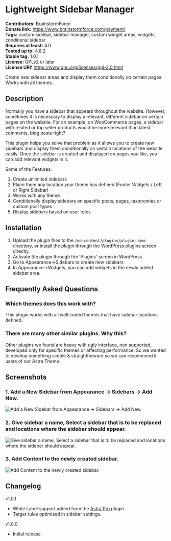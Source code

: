 # Lightweight Sidebar Manager #
**Contributors:** BrainstormForce  
**Donate link:** https://www.brainstormforce.com/payment/  
**Tags:** custom sidebar, sidebar manager, custom widget areas, widgets, conditional sidebar  
**Requires at least:** 4.0  
**Tested up to:** 4.8.2  
**Stable tag:** 1.0.1  
**License:** GPLv2 or later  
**License URI:** https://www.gnu.org/licenses/gpl-2.0.html  

Create new sidebar areas and display them conditionally on certain pages. Works with all themes.

## Description ##

Normally you have a sidebar that appears throughout the website. However, sometimes it is necessary to display a relevant, different sidebar on certain pages on the website. For an example: on WooCommerce pages, a sidebar with related or top seller products would be more relevant than latest comments, blog posts right?

This plugin helps you solve that problem as it allows you to create new sidebars and display them conditionally on certain locations of the website easily. Once the sidebar is created and displayed on pages you like, you can add relevant widgets in it.

Some of the Features:

1. Create unlimited sidebars
2. Place them any location your theme has defined (Footer Widgets / Left or Right Sidebar)
3. Works with any theme
4. Conditionally display sidebars on specific posts, pages, taxonomies or custom post types
5. Display sidebars based on user roles

## Installation ##

1. Upload the plugin files to the `/wp-content/plugins/plugin-name` directory, or install the plugin through the WordPress plugins screen directly.
2. Activate the plugin through the 'Plugins' screen in WordPress
3. Go to Appearance->Sidebars to create new sidebars
4. In Appearance->Widgets, you can add widgets in the newly added sidebar area.

## Frequently Asked Questions ##

### Which themes does this work with? ###

This plugin works with all well coded themes that have sidebar locations defined.

### There are many other similar plugins. Why this? ###

Other plugins we found are heavy with ugly interface, non supported, developed only for specific themes or affecting performance. So we wanted to develop something simple & straightforward so we can recommend it users of our Astra Theme.


## Screenshots ##

### 1. Add a New Sidebar from Appearance -> Sidebars -> Add New. ###
![Add a New Sidebar from Appearance -> Sidebars -> Add New.](http://ps.w.org/lightweight-sidebar-manager/assets/screenshot-1.png)

### 2. Give sidebar a name, Select a sidebar that is to be replaced and locations where the sidebar should appear. ###
![Give sidebar a name, Select a sidebar that is to be replaced and locations where the sidebar should appear.](http://ps.w.org/lightweight-sidebar-manager/assets/screenshot-2.png)

### 3. Add Content to the newly created sidebar. ###
![Add Content to the newly created sidebar.](http://ps.w.org/lightweight-sidebar-manager/assets/screenshot-3.png)



## Changelog ##

v1.0.1
* White Label support added from the [Astra Pro](https://wpastra.com/pro/) plugin.
* Target rules optimized in sidebar settings.

v1.0.0
* Initial release